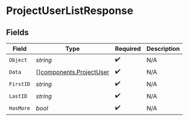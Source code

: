 # ProjectUserListResponse


## Fields

| Field                                                              | Type                                                               | Required                                                           | Description                                                        |
| ------------------------------------------------------------------ | ------------------------------------------------------------------ | ------------------------------------------------------------------ | ------------------------------------------------------------------ |
| `Object`                                                           | *string*                                                           | :heavy_check_mark:                                                 | N/A                                                                |
| `Data`                                                             | [][components.ProjectUser](../../models/components/projectuser.md) | :heavy_check_mark:                                                 | N/A                                                                |
| `FirstID`                                                          | *string*                                                           | :heavy_check_mark:                                                 | N/A                                                                |
| `LastID`                                                           | *string*                                                           | :heavy_check_mark:                                                 | N/A                                                                |
| `HasMore`                                                          | *bool*                                                             | :heavy_check_mark:                                                 | N/A                                                                |